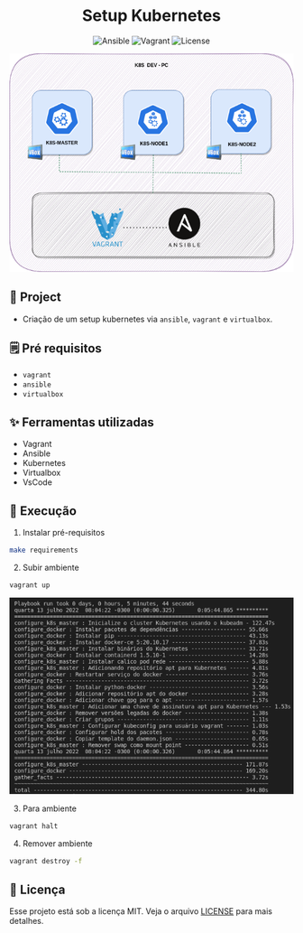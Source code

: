 <h1 align="center">Setup Kubernetes </h1>

<p align="center">
  <img alt="Ansible" src="https://img.shields.io/static/v1?label=K8S&message=Ansible&color=8257E5&labelColor=000000"  />
  <img alt="Vagrant" src="https://img.shields.io/static/v1?label=K8S&message=Vagrant&color=8257E5&labelColor=000000"  />
  <img alt="License" src="https://img.shields.io/static/v1?label=license&message=MIT&color=49AA26&labelColor=000000">
</p>

<p align="center">
  <img alt="k8s" src="images/k8s-ansible.png">
</p>

## 🌱 Project

- Criação de um setup kubernetes via `ansible`, `vagrant` e `virtualbox`.

## 🗒 Pré requisitos

- `vagrant`
- `ansible`
- `virtualbox`

## ✨ Ferramentas utilizadas

- Vagrant
- Ansible
- Kubernetes
- Virtualbox
- VsCode

## 🚀 Execução

1. Instalar pré-requisitos

```bash
make requirements
```

2. Subir ambiente

```bash
vagrant up
```

<p align="center">
  <img alt="playbook" src="images/k8s-playbook.png">
</p>

3. Para ambiente

```bash
vagrant halt
```

4. Remover ambiente

```bash
vagrant destroy -f
```

## 📄 Licença
Esse projeto está sob a licença MIT. Veja o arquivo [LICENSE](LICENSE) para mais detalhes.